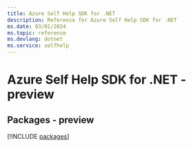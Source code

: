 ```yaml
---
title: Azure Self Help SDK for .NET
description: Reference for Azure Self Help SDK for .NET
ms.date: 03/01/2024
ms.topic: reference
ms.devlang: dotnet
ms.service: selfhelp
---
```

# Azure Self Help SDK for .NET - preview
## Packages - preview
[!INCLUDE [packages](self-help-index.md)]